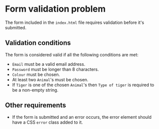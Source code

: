 Form validation problem
=======================
The form included in the `index.html` file requires validation before it's submitted.

## Validation conditions
The form is considered valid if all the following conditions are met:
* `Email` must be a valid email address.
* `Password` must be longer than 8 characters.
* `Colour` must be chosen.
* At least two `Animal`'s must be chosen.
* If `Tiger` is one of the chosen `Animal`'s then `Type of tiger` is required to be a non-empty string.

## Other requirements
* If the form is submitted and an error occurs, the error element should have a CSS `error` class added to it.

